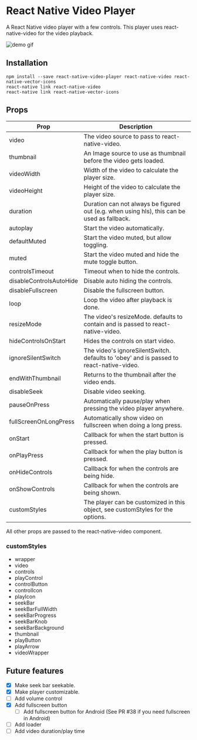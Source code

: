 # React Native Video Player

A React Native video player with a few controls. This player uses
react-native-video for the video playback.


![demo gif](https://raw.githubusercontent.com/cornedor/react-native-video-player/master/demo.gif "Demo GIF")

## Installation

```
npm install --save react-native-video-player react-native-video react-native-vector-icons
react-native link react-native-video
react-native link react-native-vector-icons
```

## Props

| Prop                    | Description                                                                                 |
|-------------------------|---------------------------------------------------------------------------------------------|
| video                   | The video source to pass to react-native-video.                                             |
| thumbnail               | An Image source to use as thumbnail before the video gets loaded.                           |
| videoWidth              | Width of the video to calculate the player size.                                            |
| videoHeight             | Height of the video to calculate the player size.                                           |
| duration                | Duration can not always be figured out (e.g. when using hls), this can be used as fallback. |
| autoplay                | Start the video automatically.                                                              |
| defaultMuted            | Start the video muted, but allow toggling.                                                  |
| muted                   | Start the video muted and hide the mute toggle button.                                      |
| controlsTimeout         | Timeout when to hide the controls.                                                          |
| disableControlsAutoHide | Disable auto hiding the controls.                                                           |
| disableFullscreen       | Disable the fullscreen button.                                                              |
| loop                    | Loop the video after playback is done.                                                      |
| resizeMode              | The video's resizeMode. defaults to contain and is passed to react-native-video.            |
| hideControlsOnStart     | Hides the controls on start video.                                                          |
| ignoreSilentSwitch      | The video's ignoreSilentSwitch. defaults to 'obey' and is passed to react-native-video.     |
| endWithThumbnail        | Returns to the thumbnail after the video ends.                                              |
| disableSeek             | Disable video seeking.                                                                      |
| pauseOnPress            | Automatically pause/play when pressing the video player anywhere.                           |
| fullScreenOnLongPress   | Automatically show video on fullscreen when doing a long press.                             |
| onStart                 | Callback for when the start button is pressed.                                              |
| onPlayPress             | Callback for when the play button is pressed.                                               |
| onHideControls          | Callback for when the controls are being hide.                                              |
| onShowControls          | Callback for when the controls are being shown.                                             |
| customStyles            | The player can be customized in this object, see customStyles for the options.              |

All other props are passed to the react-native-video component.

### customStyles

 - wrapper
 - video
 - controls
 - playControl
 - controlButton
 - controlIcon
 - playIcon
 - seekBar
 - seekBarFullWidth
 - seekBarProgress
 - seekBarKnob
 - seekBarBackground
 - thumbnail
 - playButton
 - playArrow
 - videoWrapper

## Future features

- [X] Make seek bar seekable.
- [x] Make player customizable.
- [ ] Add volume control
- [X] Add fullscreen button
  - [ ] Add fullscreen button for Android (See PR #38 if you need fullscreen in Android)
- [ ] Add loader
- [ ] Add video duration/play time
